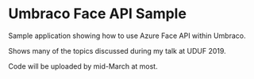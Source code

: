 # Umbraco Face API Sample

Sample application showing how to use Azure Face API within Umbraco.

Shows many of the topics discussed during my talk at UDUF 2019.

Code will be uploaded by mid-March at most.
